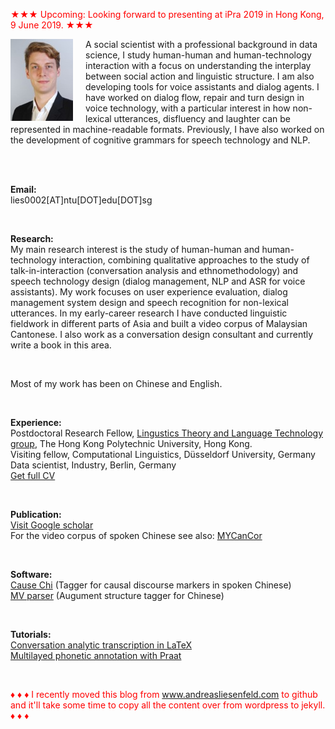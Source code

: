 <font color="red">&#9733;&#9733;&#9733; Upcoming: Looking forward to presenting at iPra 2019 in Hong Kong, 9 June 2019. &#9733;&#9733;&#9733;</font><br />

<p><img src="pic.jpg" alt="Picture" style="float:left;border:2;margin-right: 20px;">

A social scientist with a professional background in data science, I study human-human and human-technology interaction with a focus on understanding the interplay between social action and linguistic structure. I am also developing tools for voice assistants and dialog agents. I have worked on dialog flow, repair and turn design in voice technology, with a particular interest in how non-lexical utterances, disfluency and laughter can be represented in machine-readable formats. Previously, I  have also worked on the development of cognitive grammars for speech technology and NLP. <br />

<br />
<br />

<b>Email:</b> <br> 
lies0002[AT]ntu[DOT]edu[DOT]sg<br>

<br />

<b>Research:</b> <br>
My main research interest is the study of human-human and human-technology interaction, combining qualitative approaches to the study of talk-in-interaction (conversation analysis and ethnomethodology) and speech technology design (dialog management, NLP and ASR for voice assistants). My work focuses on user experience evaluation, dialog management system design and speech recognition for non-lexical utterances. In my early-career research I have conducted linguistic fieldwork in different parts of Asia and built a video corpus of Malaysian Cantonese. I also work as a conversation design consultant and currently write a book in this area.<br />

<br />

Most of my work has been on Chinese and English.<br />

<br />

<b>Experience:</b> <br>
Postdoctoral Research Fellow, <a href="http://llt.cbs.polyu.edu.hk/">Lingustics Theory and Language Technology group</a>, The Hong Kong Polytechnic University, Hong Kong.<br>
Visiting fellow, Computational Linguistics, Düsseldorf University, Germany<br>
Data scientist, Industry, Berlin, Germany<br>
<a href="mailto:lies0002[AT]ntu[DOT]edu[DOT]sg">Get full CV</a><br>

<br />

<b>Publication:</b> <br />
<a href="https://scholar.google.com/citations?user=pMjOZNsAAAAJ">Visit Google scholar</a><br />
For the video corpus of spoken Chinese see also: <a href="https://liesenf.github.io/mycancor">MYCanCor</a><br />

<br />

<b>Software:</b><br>
<a href="https://liesenf.github.io/toolstutorials">Cause Chi</a> (Tagger for causal discourse markers in spoken Chinese)<br>
<a href="https://liesenf.github.io/toolstutorials">MV parser</a> (Augument structure tagger for Chinese) <br>

<br />

<b>Tutorials:</b><br>
<a href="https://liesenf.github.io/toolstutorials">Conversation analytic transcription in LaTeX</a><br>
<a href="https://liesenf.github.io/toolstutorials">Multilayed phonetic annotation with Praat</a><br>

<br />

<font color="red">&#9830; &#9830; &#9830; I recently moved this blog from www.andreasliesenfeld.com to github and it'll take some time to copy all the content over from wordpress to jekyll. &#9830; &#9830; &#9830;</font><br />

<br />
